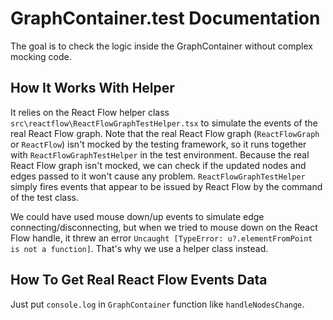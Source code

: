 # GraphContainer.test Documentation

The goal is to check the logic inside the GraphContainer without complex mocking code.

## How It Works With Helper

It relies on the React Flow helper class `src\reactflow\ReactFlowGraphTestHelper.tsx` to simulate the events of the real React Flow graph. Note that the real React Flow graph (`ReactFlowGraph` or `ReactFlow`) isn't mocked by the testing framework, so it runs together with `ReactFlowGraphTestHelper` in the test environment. Because the real React Flow graph isn't mocked, we can check if the updated nodes and edges passed to it won't cause any problem. `ReactFlowGraphTestHelper` simply fires events that appear to be issued by React Flow by the command of the test class.

We could have used mouse down/up events to simulate edge connecting/disconnecting, but when we tried to mouse down on the React Flow handle, it threw an error `Uncaught [TypeError: u?.elementFromPoint is not a function]`. That's why we use a helper class instead.

## How To Get Real React Flow Events Data

Just put `console.log` in `GraphContainer` function like `handleNodesChange`.
